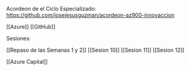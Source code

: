 Acordeon de el Ciclo Especializado:
https://github.com/josejesusguzman/acordeon-az900-innovaccion

[[Azure]]
[[GitHub]]

Sesiones:

[[Repaso de las Semanas 1 y 2]]
[[Sesion 10]]
[[Sesion 11]]
[[Sesion 12]]

[[Azure Capital]]